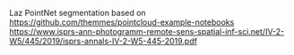 Laz PointNet segmentation based on https://github.com/themmes/pointcloud-example-notebooks
https://www.isprs-ann-photogramm-remote-sens-spatial-inf-sci.net/IV-2-W5/445/2019/isprs-annals-IV-2-W5-445-2019.pdf
